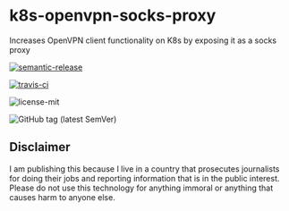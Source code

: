 # k8s-openvpn-socks-proxy
Increases OpenVPN client functionality on K8s by exposing it as a socks proxy

[![semantic-release](https://img.shields.io/badge/%20%20%F0%9F%93%A6%F0%9F%9A%80-semantic--release-e10079.svg)](https://github.com/semantic-release/semantic-release)

[![travis-ci](https://travis-ci.com/htpc-helper/k8s-openvpn-socks-proxy.svg?branch=master)](https://travis-ci.com/htpc-helper/k8s-openvpn-socks-proxy)

![license-mit](https://img.shields.io/github/license/htpc-helper/k8s-openvpn-socks-proxy)

![GitHub tag (latest SemVer)](https://img.shields.io/github/v/tag/htpc-helper/k8s-openvpn-socks-proxy?style=flat)

## Disclaimer
I am publishing this because I live in a country that prosecutes journalists for doing their jobs and reporting information that is in the public interest. Please do not use this technology for anything immoral or anything that causes harm to anyone else.

